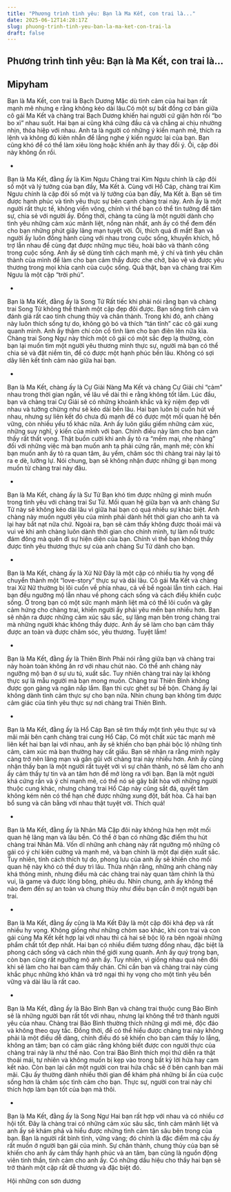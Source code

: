 ```yaml
---
title: "Phương trình tình yêu: Bạn là Ma Kết, con trai là..."
date: 2025-06-12T14:28:17Z
slug: phuong-trinh-tinh-yeu-ban-la-ma-ket-con-trai-la
draft: false
---
```


## Phương trình tình yêu: Bạn là Ma Kết, con trai là...

## Mipyham

Bạn là Ma Kết, con trai là Bạch Dương
Mặc dù tình cảm của hai bạn rất mạnh mẽ nhưng e rằng không kéo dài lâu.Có một sự bất đồng cơ bản giữa cô gái Ma Kết và chàng trai Bạch Dương khiến hai người cứ giận hờn rồi “bo bo xì” nhau suốt. Hai bạn ai cũng khá cứng đầu cả và chẳng ai chịu nhường nhịn, thỏa hiệp với nhau. Anh ta là người có những ý kiến mạnh mẽ, thích ra lệnh và không đủ kiên nhẫn để lắng nghe ý kiến ngược lại của bạn. Bạn cũng khó để có thể làm xiêu lòng hoặc khiến anh ấy thay đổi ý. Ôi, cặp đôi này không ổn rồi.
 
+
 
Bạn là Ma Kết, đằng ấy là Kim Ngưu
Chàng trai Kim Ngưu chính là cặp đôi số một và lý tưởng của bạn đấy, Ma Kết à.
Cùng với Hổ Cáp, chàng trai Kim Ngưu chính là cặp đôi số một và lý tưởng của bạn đấy, Ma Kết à. Bạn sẽ tìm được hạnh phúc và tình yêu thực sự bên cạnh chàng trai này. Anh ấy là một người rất thực tế, không viển vông, chính vì thế bạn có thể tin tưởng để tâm sự, chia sẻ với người ấy. Đồng thời, chàng ta cũng là một người dành cho tình yêu những cảm xúc mãnh liệt, nồng nàn nhất, anh ấy có thể đem đến cho bạn những phút giây lãng mạn tuyệt vời. Ôi, thích quá đi mất! Bạn và người ấy luôn đồng hành cùng với nhau trong cuộc sống, khuyến khích, hỗ trợ lẫn nhau để cùng đạt được những mục tiêu, hoài bão và thành công trong cuộc sống. Anh ấy sẽ dùng tính cách mạnh mẽ, ý chí và tình yêu chân thành của mình để làm cho bạn cảm thấy được che chở, bảo vệ và được yêu thương trong mọi khía cạnh của cuộc sống. Quả thật, bạn và chàng trai Kim Ngưu là một cặp “trời phú”.
 
+
 
Bạn là Ma Kết, đằng ấy là Song Tử
Rất tiếc khi phải nói rằng bạn và chàng trai Song Tử không thể thành một cặp đẹp đôi được. Bạn sống tình cảm và đánh giá rất cao tính chung thủy và chân thành. Trong khi đó, anh chàng này luôn thích sống tự do, không gò bó và thích “tán tỉnh” các cô gái xung quanh mình. Anh ấy thậm chí còn cố tình làm cho bạn điên lên nữa kìa. Chàng trai Song Ngư này thích một cô gái có một sắc đẹp lạ thường, còn bạn lại muốn tìm một người yêu thương mình thực sự, người mà bạn có thể chia sẻ và đặt niềm tin, để có được một hạnh phúc bền lâu. Không có sợi dây liên kết tình cảm nào giữa hai bạn.
 
+
 
Bạn là Ma Kết, chàng ấy là Cự Giải
Nàng Ma Kết và chàng Cự Giải chỉ “cảm” nhau trong thời gian ngắn, về lâu về dài thì e rằng không tốt lắm.
Lúc đầu, bạn và chàng trai Cự Giải sẽ có những khoảnh khắc và kỷ niệm đẹp với nhau và tưởng chừng như sẽ kéo dài bền lâu. Hai bạn luôn bị cuốn hút về nhau, nhưng sự liên kết đó chưa đủ mạnh để có được một mối quan hệ bền vững, còn nhiều yếu tố khác nữa. Anh ấy luôn giấu giếm những cảm xúc, những suy nghĩ, ý kiến của mình với bạn. Chính điều này làm cho bạn cảm thấy rất thất vọng. Thật buồn cười khi anh ấy tỏ ra “mềm mại, nhẹ nhàng” đối với những việc mà bạn muốn anh ta phải cứng rắn, mạnh mẽ; còn khi bạn muốn anh ấy tỏ ra quan tâm, âu yếm, chăm sóc thì chàng trai này lại tỏ ra e dè, lưỡng lự. Nói chung, bạn sẽ không nhận được những gì bạn mong muốn từ chàng trai này đâu.
 
+
 
Bạn là Ma Kết, chàng ấy là Sư Tử
Bạn khó tìm được những gì mình muốn trong tình yêu với chàng trai Sư Tử.
Mối quan hệ giữa bạn và anh chàng Sư Tử này sẽ không kéo dài lâu vì giữa hai bạn có quá nhiều sự khác biệt. Anh chàng này muốn người yêu của mình phải dành hết thời gian cho anh ta và lại hay bắt nạt nữa chứ. Ngoài ra, bạn sẽ cảm thấy không được thoải mái và vui vẻ khi anh chàng luôn dành thời gian cho chính mình, tự làm nổi trước đám đông mà quên đi sự hiện diện của bạn. Chính vì thế bạn không thấy được tình yêu thương thực sự của anh chàng Sư Tử dành cho bạn.
 
+
 
Bạn là Ma Kết, chàng ấy là Xử Nữ
Đây là một cặp có nhiều tia hy vọng để chuyển thành một “love-story” thực sự và dài lâu. Cô gái Ma Kết và chàng trai Xử Nữ thường bị lôi cuốn về phía nhau, cả về bề ngoài lẫn tính cách. Hai bạn đều ngưỡng mộ lẫn nhau về phong cách sống và cách điều khiển cuộc sống. Ở trong bạn có một sức mạnh mãnh liệt mà có thể lôi cuốn và gây cảm hứng cho chàng trai, khiến người ấy phải yêu mến bạn nhiều hơn. Bạn sẽ nhận ra được những cảm xúc sâu sắc, sự lãng mạn bên trong chàng trai mà những người khác không thấy được. Anh ấy sẽ làm cho bạn cảm thấy được an toàn và được chăm sóc, yêu thương. Tuyệt lắm!
 
+
 
Bạn là Ma Kết, đằng ấy là Thiên Bình
Phải nói rằng giữa bạn và chàng trai này hoàn toàn không ăn rơ với nhau chút nào. Có thể anh chàng này ngưỡng mộ bạn ở sự ưu tú, xuất sắc. Tuy nhiên chàng trai này lại không thực sự là mẫu người mà bạn mong muốn. Chàng trai Thiên Bình không được gọn gàng và ngăn nắp lắm. Bạn thì cực ghét sự bề bộn. Chàng ấy lại không dành tình cảm thực sự cho bạn nữa. Nhìn chung bạn không tìm được cảm giác của tình yêu thực sự nơi chàng trai Thiên Bình.
 
+
 
Bạn là Ma Kết, đằng ấy là Hổ Cáp
Bạn sẽ tìm thấy một tình yêu thực sự và mãi mãi bên cạnh chàng trai cung Hổ Cáp. Có một chất xúc tác mạnh mẽ liên kết hai bạn lại với nhau, anh ấy sẽ khiến cho bạn phải bộc lộ những tình cảm, cảm xúc mà bạn thường hay cất giấu. Bạn sẽ nhận ra rằng mình ngày càng trở nên lãng mạn và gần gũi với chàng trai này nhiều hơn. Anh ấy cũng nhận thấy bạn là một người rất tuyệt vời vì sự chân thành, nó sẽ làm cho anh ấy cảm thấy tự tin và an tâm hơn để mở lòng ra với bạn. Bạn là một người khá cứng rắn và ý chí mạnh mẽ, có thể nó sẽ gây bất hòa với những người thuộc cung khác, nhưng chàng trai Hổ Cáp này cũng sắt đá, quyết tâm không kém nên có thể hạn chế được những xung đột, bất hòa. Cả hai bạn bổ sung và cân bằng với nhau thật tuyệt vời. Thích quá!
 
+
 
Bạn là Ma Kết, đằng ấy là Nhân Mã
Cặp đôi này không hứa hẹn một mối quan hệ lãng mạn và lâu bền. Có thể ở bạn có những đặc điểm thu hút chàng trai Nhân Mã. Vốn dĩ những anh chàng này rất ngưỡng mộ những cô gái có ý chí kiên cường và mạnh mẽ, và bạn chính là một đại diện xuất sắc. Tuy nhiên, tính cách thích tự do, phong lưu của anh ấy sẽ khiến cho mối quan hệ này khó có thể duy trì lâu. Thừa nhận rằng, những anh chàng này khá thông minh, nhưng điều mà các chàng trai này quan tâm chính là thú vui, là game và được lông bông, phiêu du. Nhìn chung, anh ấy không thể nào đem đến sự an toàn và chung thủy như điều bạn cần ở một người bạn trai.
 
+
 
Bạn là Ma Kết, đằng ấy cũng là Ma Kết
Đây là một cặp đôi khá đẹp và rất nhiều hy vọng. Không giống như những chòm sao khác, khi con trai và con gái cùng Ma Kết kết hợp lại với nhau thì cả hai sẽ bộc lộ ra bên ngoài những phẩm chất tốt đẹp nhất. Hai bạn có nhiều điểm tương đồng nhau, đặc biệt là phong cách sống và cách nhìn thế giới xung quanh. Anh ấy quý trọng bạn, còn bạn cũng rất ngưỡng mộ anh ấy. Tuy nhiên, vì giống nhau quá nên đôi khi sẽ làm cho hai bạn cảm thấy chán. Chỉ cần bạn và chàng trai này cùng khắc phục những khó khăn và trở ngại thì hy vọng cho một tình yêu bền vững và dài lâu là rất cao.
 
+
 
Bạn là Ma Kết, đằng ấy là Bảo Bình
Bạn và chàng trai thuộc cung Bảo Bình sẽ là những người bạn rất tốt với nhau, nhưng lại không thể trở thành người yêu của nhau.
Chàng trai Bảo Bình thường thích những gì mới mẻ, độc đáo và không theo quy tắc. Đồng thời, để có thể hiểu được chàng trai này không phải là một điều dễ dàng, chính điều đó sẽ khiến cho bạn cảm thấy lo lắng, không an tâm; bạn có cảm giác rằng không biết được con người thực của chàng trai này là như thế nào. Con trai Bảo Bình thích mọi thứ diễn ra thật thoải mái, tự nhiên và không muốn bị kẹp vào trong bất kỳ lời hứa hay cam kết nào. Còn bạn lại cần một người con trai hứa chắc sẽ ở bên cạnh bạn mãi mãi. Cậu ấy thường dành nhiều thời gian để khám phá những bí ẩn của cuộc sống hơn là chăm sóc tình cảm cho bạn. Thực sự, người con trai này chỉ thích hợp làm bạn tốt của bạn mà thôi.
 
+
 
Bạn là Ma Kết, đằng ấy là Song Ngư
Hai bạn rất hợp với nhau và có nhiều cơ hội tốt. Đây là chàng trai có những cảm xúc sâu sắc, tình cảm mãnh liệt và anh ấy sẽ khám phá và hiểu được những tình cảm tận sâu bên trong của bạn. Bạn là người rất bình tĩnh, vững vàng; đó chính là đặc điểm mà cậu ấy rất muốn ở người bạn gái của mình. Sự chân thành, chung thủy của bạn sẽ khiến cho anh ấy cảm thấy hạnh phúc và an tâm, bạn cũng là nguồn động viên tinh thần, tình cảm cho anh ấy. Có những dấu hiệu cho thấy hai bạn sẽ trở thành một cặp rất dễ thương và đặc biệt đó.

Hội những con sơn dương